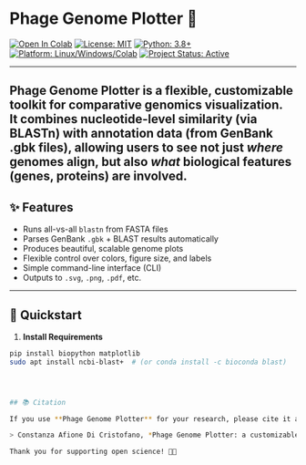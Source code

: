 # Phage Genome Plotter 🧬
[![Open In Colab](https://colab.research.google.com/assets/colab-badge.svg)](https://colab.research.google.com/github/coafione/phage-genome-plotter/blob/main/example/Phage-genome-plotter.ipynb)
[![License: MIT](https://img.shields.io/badge/License-MIT-yellow.svg)](LICENSE)
[![Python: 3.8+](https://img.shields.io/badge/Python-3.8%2B-blue)](#)
[![Platform: Linux/Windows/Colab](https://img.shields.io/badge/Platform-Linux%20%7C%20Windows%20%7C%20Colab-success)](#)
[![Project Status: Active](https://img.shields.io/badge/Status-Active-brightgreen)](#)

---
**Phage Genome Plotter** is a flexible, customizable toolkit for comparative genomics visualization.  
It combines **nucleotide-level similarity** (via BLASTn) with **annotation data** (from GenBank .gbk files), allowing users to see not just *where* genomes align, but also *what* biological features (genes, proteins) are involved.
---

## ✨ Features
- Runs all-vs-all `blastn` from FASTA files
- Parses GenBank `.gbk` + BLAST results automatically
- Produces beautiful, scalable genome plots
- Flexible control over colors, figure size, and labels
- Simple command-line interface (CLI)
- Outputs to `.svg`, `.png`, `.pdf`, etc.

---

## 🚀 Quickstart

1. **Install Requirements**
```bash
pip install biopython matplotlib
sudo apt install ncbi-blast+  # (or conda install -c bioconda blast)




## 📚 Citation

If you use **Phage Genome Plotter** for your research, please cite it as:

> Constanza Afione Di Cristofano, *Phage Genome Plotter: a customizable toolkit for comparative genomics visualization*, GitHub (2025). [https://github.com/coafione/phage-genome-plotter](https://github.com/yourusername/phage-genome-plotter)

Thank you for supporting open science! 🧬✨

